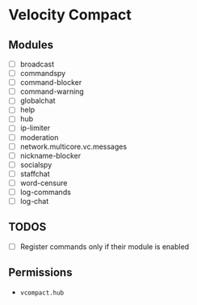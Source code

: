 # Velocity Compact
## Modules
- [ ] broadcast
- [ ] commandspy
- [ ] command-blocker
- [ ] command-warning
- [ ] globalchat
- [ ] help
- [ ] hub
- [ ] ip-limiter
- [ ] moderation
- [ ] network.multicore.vc.messages
- [ ] nickname-blocker
- [ ] socialspy
- [ ] staffchat
- [ ] word-censure
- [ ] log-commands
- [ ] log-chat

## TODOS
- [ ] Register commands only if their module is enabled

## Permissions
- ```vcompact.hub```